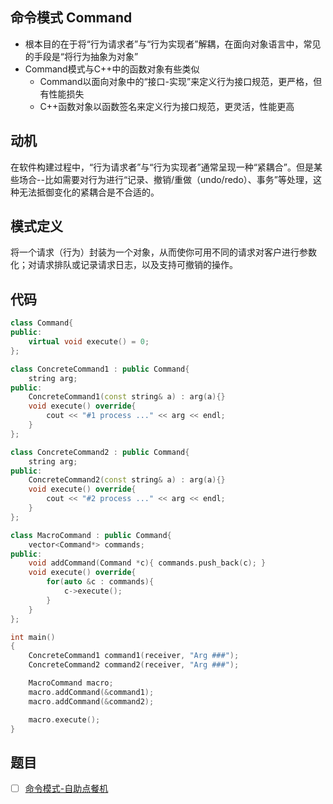 ## 命令模式 Command

- 根本目的在于将“行为请求者”与“行为实现者”解耦，在面向对象语言中，常见的手段是“将行为抽象为对象”
- Command模式与C++中的函数对象有些类似
  - Command以面向对象中的“接口-实现”来定义行为接口规范，更严格，但有性能损失
  - C++函数对象以函数签名来定义行为接口规范，更灵活，性能更高

## 动机

在软件构建过程中，“行为请求者”与“行为实现者”通常呈现一种“紧耦合”。但是某些场合--比如需要对行为进行“记录、撤销/重做（undo/redo）、事务”等处理，这种无法抵御变化的紧耦合是不合适的。

## 模式定义

将一个请求（行为）封装为一个对象，从而使你可用不同的请求对客户进行参数化；对请求排队或记录请求日志，以及支持可撤销的操作。

## 代码

```cpp
class Command{
public:
    virtual void execute() = 0;
};

class ConcreteCommand1 : public Command{
    string arg;
public:
    ConcreteCommand1(const string& a) : arg(a){}
    void execute() override{
        cout << "#1 process ..." << arg << endl;
    }
};

class ConcreteCommand2 : public Command{
    string arg;
public:
    ConcreteCommand2(const string& a) : arg(a){}
    void execute() override{
        cout << "#2 process ..." << arg << endl;
    }
};

class MacroCommand : public Command{
    vector<Command*> commands;
public:
    void addCommand(Command *c){ commands.push_back(c); }
    void execute() override{
        for(auto &c : commands){
            c->execute();
        }
    }
};

int main()
{
    ConcreteCommand1 command1(receiver, "Arg ###");
    ConcreteCommand2 command2(receiver, "Arg ###");

    MacroCommand macro;
    macro.addCommand(&command1);
    macro.addCommand(&command2);

    macro.execute();
}
```

## 题目

- [ ] [命令模式-自助点餐机](https://kamacoder.com/problempage.php?pid=1093)